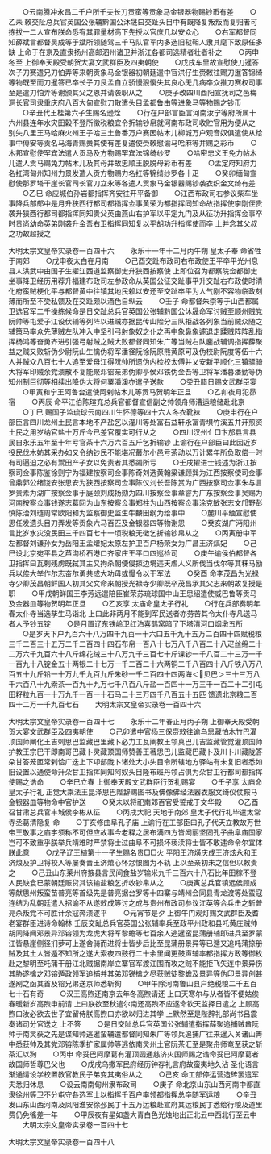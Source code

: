 <!-- { "loadSidebar": true } -->
　　○云南腾冲永昌二千户所千夫长刀贡蛮等贡象马金银器物赐钞币有差
　　○乙未  敕交阯总兵官英国公张辅黔国公沐晟曰交趾头目中有既降复叛叛而复归者可拣拔一二人宣布朕命悉宥其罪量材高下先授以官庶几以安众心
　　○右军都督同知薛斌言都督吴成等于斌所领随驾三千马队官军内多选旧鞑靼人隶其麾下致原任多缺  上命于在京及直隶扬州高邮泗州诸卫并浙江各都司选精者壮者补之
　　○丙申冬至  上御奉天殿受朝贺大宴文武群臣及四夷朝使
　　○戊戌车里故宣慰使刀暹答次子刀赛遣兄刀怕弄等来朝贡象马金银器初朝廷遣中官洪仔生赍敕往赐刀暹答锦绮等物既至而刀暹答已卒长子刀艮孟自立骄慢狠愎失其良心无几病卒众推刀赛权司事至是遣刀怕弄等谢颁其父之恩并请袭职从之
　　○庚子改四川酉阳宣抚司之邑梅洞长官司隶重庆府八百大甸宣慰刀散遣头目孟都鲁由等进象马等物赐之钞币
　　○辛丑代王桂第六子生赐名逊烇
　　○行在户部言臣言河南汝宁等府所属十六州县连年水灾田榖不登所徵税粮宜令折输钞帛就河南布政司收贮官用为便从之  别失八里王马哈麻火州王子哈三土鲁番万户赛因帖木儿柳城万户观音奴俱遣使从给事中傅安等贡名马海青赐赉其使有差复遣使赍敕慰谕马哈麻等并赐之彩币
　　○木邦宣慰使罕宾法遣人贡马及方物赐罕宾法锦绮纱罗
　　○哈密忠义王免力帖木儿遣人贡马赐免力帖木儿及其母并故忠顺王脱脱母彩币有差
　　○孟定府知府力名扛湾甸州知州力景发遣人贡方物赐力名扛等锦绮纱罗各十疋
　　○癸卯缅甸宣慰使那罗塔干崖长官司长官刀立永等各遣人贡象马金银器赐钞袭衣织金文绮有差
　　○乙巳  命应城伯孙岩都指挥齐安往开平备御
　　○江西布政司右参议柴车坐事降兵部郎中是月升狭西行都司都指挥佥事黄荣为都指挥同知命故指挥使李刚侄贵袭升狭西行都司都指挥同知贵父英由燕山右护军以平定九门及从征功升指挥佥事卒时贵尚幼命英弟刚袭升金吾右卫指挥同知复以平胡功升指挥使而卒  上并念其父叔之功故超授之


大明太宗文皇帝实录卷一百四十六
　　永乐十一年十二月丙午朔  皇太子奉  命省牲于南郊
　　○戊申夜太白在月南
　　○己酉交趾布政司右布政使王平卒平光州息县人洪武中由国子生擢江西道监察御史升狭西按察使  上即位召为都察院佥都御史坐事降卫经历用荐升福建布政司左参政命从英国公征交趾事平升交趾右布政使时清化府蛮贼梗化平与都督黄中往镇其地民赖以安还至交趾卒平为人气刚不容物临政刻薄而所至不受私馈及在交趾颇以酒色自纵云
　　○壬子  命都督朱崇等于山西都属卫选官军二千操练候命是日交趾总兵官英国公张辅黔国公沐晟命军讨贼至顺州贼党阮帅等屯爱子江设伏辅等列阵以进贼亦据昆传山险分三队拒战各列象当前贼众随之辅策马率众先薄贼左队冲入中坚引弓射象奴之仆之再中象鼻象遽退走蹂贼阵阵乱指挥杨鸿等奋勇齐进引强弓射贼之贼大败都督同知朱广等当贼右队鏖战辅调指挥薛聚益之贼又败斩伪少尉阮山生擒伪将军潘径阮徐阮原熊黄原可及伪校尉阮度等伍十六人并贼众八百七十人追至爱母江得阮帅所遗伪内检校太傅并乂安新平顺化三镇骠骑大将军印贼余党溃散不复能聚邓镕亲弟伪卿亭侯邓铁伪金吾等卫将军潘暮潘勤等伪知州制巨彻等相续出降伪大将何粟潘溪亦遣子送款
　　○癸丑腊日赐文武群臣宴
　　○甲寅和宁王阿鲁台遣使阿剌帖木儿等贡马贺明年正旦
　　○乙卯夜月犯昴宿
　　○丙辰  命平江伯陈瑄充总兵官都督宣信副之帅领舟师漕运粮储赴北京
　　○丁巳  赐国子监琉球云南四川生怀德等四十六人冬衣靴袜
　　○庚申行在户部臣言四川龙州土民言本地不产盐乞以潼川等处富石益轩永富青埧竹溪五井开煎资土民之用岁纳官盐十万斤今已差官覆实可行从之
　　○四川汉州亻□卞邡县言县民自永乐五年至十年亏官茶十六万六百五斤乞折输钞  上谕行在户部臣曰此因近岁役民伐木妨其采办如又令纳钞民不能堪况蕞尔小邑亏茶动以万计累年所负取偿一时有司逼迫之必有鬻田产子女以免责者其悉蠲所亏
　　○壬戌擢进士钱述为浙江按察司佥事陈鉴徐则宁为福建按察司佥事陈奇刘选黄翰梁谦顾巽为江西按察使司佥事曾鼎郭公绪饶安张思安为狭西按察司佥事陈仪刘长吾陈赏为广西按察司佥事朱与言罗贵素为湖广按察佥事于庭颐刘成扬勋为四川按察佥事章睿为广东按察佥事吴赐为河南按察佥事钱遂志葛回为山东按察佥事郑柱为山西按察佥事涂克敏张志文邝野彭慎陈治刘琏周常欧阳和为监察御史监生牛麟田纲为给事中
　　○麓川平缅宣慰使思任发遗头目刀弄发等贡象六马百匹及金银器四等物谢恩
　　○癸亥湖广沔阳州言比岁水灾没民田三千四百七十一顷税粮无徵乞折输钞帛从之
　　○丙寅册中军左都督刘谦孙女为岳阳王孟爟妃太原左护卫百户杨荣女为广昌王济熇妃
　　○己巳设北京宛平县之芦沟桥石港口齐家庄王平口四巡检司
　　○庚午谕侯伯都督各卫指挥曰瓦剌残虏既弑其主又拘杀朝使侵掠边境违天虐人义所伐当伐尔等其秣马励兵以俟大举作尔志奋尔勇共成大功毋或慢令以干军法
　　○癸酉  命李茂昌为光禄寺少卿茂昌朝鲜国人初其父文命来朝授光禄寺少卿既卒茂昌承其父志来朝故复授是职
　　○甲戌朝鲜国王李芳远遣陪臣崔荣苏琉球国中山王思绍遣使威巴鲁等贡马及金器皿等物贺明年正旦
　　○乙亥享  太庙命皇太子行礼
　　○行在兵部奏明年春太仆寺当选孳生马诣北  上曰此非两月不能到军民送者亦劳苦其令太仆寺凡送马者人予钞五锭
　　○是月置辽东铁岭卫红泊喜鹊窝暗了下塔清河口烟墩五所
　　○是岁天下户九百六十八万四千九百一十六口五千九十五万二百四十四赋税粮三千二百三十五万二千二百四十四石布帛一百八十七万八千八百二十八疋丝绵二十二万六千九百六十八斤绵花绒三十八万九千三百七十斤课钞一千八百二十三万一千一百九十八锭金五十两银二十七万一千二百二十六两铜二千八百四十八斤铁八万八百五十九斤铅一十万九千九百九斤朱砂一千二百四十四两海＜贝巴＞三十三万八千六百八十九索茶一百九十九万七千八百八斤盐一百四十一万三千一百二十二引屯田籽粒九百一十万九千一百一十石马二十三万四千八百五十五匹  馈遗北京粮二百四十二万一千九百七石
　　大明太宗文皇帝实录卷一百四十六


大明太宗文皇帝实录卷一百四十七
　　永乐十二年春正月丙子朔  上御奉天殿受朝贺大宴文武群臣及四夷朝使
　　○己卯遣中官杨三保赍敕往谕乌思藏怕木竹巴灌顶国师阐化王吉剌思巴监藏巴里藏卜必力工瓦阐教王领真巴儿吉监藏管觉灌顶国师护教王宗巴干即南哥巴藏卜灵藏顶国师赞善王著思巴儿监藏巴藏卜及川卜川藏陇答朵甘答笼匝常剌恰广迭上下卭部陇卜诸处大小头目令所辖地方驿站有未复旧者悉如旧设置以通使命升朵甘卫指挥同知阿奴头目隆布班丹领占俱为朵甘卫行都司都指挥使赐之诰命
　　○辛巳立春  上御奉天殿文武群臣行贺礼赐宴
　　○壬子享  太庙命皇太子行礼  正觉大乘法王昆泽思巴陛辞赐图书及佛像佛经法器衣服文绮仪仗鞍马金银器皿等物命中官护送
　　○癸未以将祀南郊百官受誓戒于文华殿
　　○乙酉召甘肃总兵官丰城侯李彬从征
　　○丙戌大祀  天地于南郊  皇太子代行礼毕遣太常寺丞葛清隐复  命
　　○丁亥修曲阜孔子庙  上谕行在工部臣曰孔子代天立教故万世帝王敬事之庙宇须称不可但应故事今老释之居布满四方皆闳丽坚固孔子曲阜庙国家岂可不致重乎朕举兵靖难时严禁将士过曲阜不可损坏亵渎将士皆不敢违命令尔宜体朕此意
　　○戊子辽王植第十一子生赐名贵□□火  平阳王济熿庆成王济炫永和王济烺及护卫将校人等屡奏晋王济熺心怀忿恨图为不轨  上以至亲初未之信但以敕责之
　　○己丑山东莱州府掖县言民间食盐岁输米九千三百六十八石比年田稼不登人民缺食已蒙朝廷赈贷其该输盐粮乞折收钞帛从之
　　○庚寅总兵官镇远侯顾成等献思州叛蛮苗普亮等首级先是普亮据台罗等十四寨与靖州会同县青龙渡等处蛮寇连结为乱朝廷遣人招谕不从遂敕成等讨之成与贵州布政司参议江英等合兵击之斩普亮杀叛党不可胜计余寇奔溃遂平
　　○元宵节是夕  上御午门观灯赐文武群臣及耆老宴群臣进诗命翰林  壬辰交趾总兵官英国公张辅率兵至政平州政和县吒黄庄贼帅胡同降闻邓景异邓镕领为龙虎大将军黎蟾等七百余人逃暹蛮昆蒲册辅即进兵至罗蒙江皆悬崖侧径扪萝可上遂舍骑而进将士皆步后比至昆蒲册景异等已遁又追吒蒲捺册贼及其土人皆遁不知所之遂大索夜四鼓行二十余里闻更鼓声辅率都指挥方政等御枚赴之黎明至吒蒲干册江北贼据南岸立寨官军渡江围而攻之贼不能拒飞矢连中景异伤其胁遂擒之邓镕遁政领军追捕并其弟邓锐擒之尽获贼徒黎蟾及景异等伪印景异创甚遂剐之函其首及镕兄弟送京师悉斩狥
　　○甲午除河南鲁山县户绝税粮二千五百七十石有奇
　　○汉王高煦还南京去年冬高煦请还  上曰天寒尔与从者皆不便姑俟春暖新岁高煦申前请  上曰朕欲至秋遣尔南还高煦不应遂命钦天监择日遣之  上顾高煦曰汝必欲去世子宜留侍朕高煦曰亦欲以归进其学  上默然至是陛辞礼部尚书吕震奏诸司分官送之  上不答
　　○是日交阯总兵官英国公张辅遣指挥薛聚追捕贼酋阮帅于南灵获之先是谍知帅逃暹蛮辅遣都督同知朱广等领兵追捕广往来暹入关诸山箐中悉获帅及其党邓镕陈季扩家属帅等逃依南灵州土官阮茶汇至是聚舟师奄至获之斩茶汇以狥
　　○丙申  命妥巴阿摩葛有灌顶圆通慈济火国师赐之诰命妥巴阿摩葛者故国师哲尊巴父也
　　○戊戌乌撒军民府经历钟存礼言府故蛮夷地久沾  圣化语言渐通请设学校置教官教民子弟变其夷俗从之
　　○己亥  命工部停运营造砖罢遣军夫悉归休息
　　○设云南南甸州隶布政司
　　○庚子  命北京山东山西河南中都直隶徐州等卫不分屯守各选军士以指挥千百户率领都指挥总卒随军运粮
　　○辛丑发山东山西河南及凤阳淮安徐邳民丁十五万运粮赴宣府其运粮民丁悉给行粮及道里费仍免徭差一年
　　○甲辰夜有星如盏大青白色光烛地出正北云中西北行至云中
　　大明太宗文皇帝实录卷一百四十七


大明太宗文皇帝实录卷一百四十八
